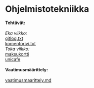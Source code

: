 # Ohjelmistotekniikka
**Tehtävät:**
<br>
<br>
_Eka viikko:_
<br>
[gitlog.txt](https://github.com/DeatNu/ot-harjoitustyo/blob/master/laskarit/viikko1/gitlog.txt)
<br>
[komentorivi.txt](https://github.com/DeatNu/ot-harjoitustyo/blob/master/laskarit/viikko1/komentorivi.txt)
<br>
_Toka viikko:_
<br>
[maksukortti](https://github.com/DeatNu/ot-harjoitustyo/tree/master/laskarit/viikko2/maksukortti)
<br>
[unicafe](https://github.com/DeatNu/ot-harjoitustyo/tree/master/laskarit/viikko2/unicafe)
<br>
<br>
**Vaatimusmäärittely:**
<br>
<br>
[vaatimusmaarittely.md](https://github.com/DeatNu/ot-harjoitustyo/blob/master/dokumentaatio/vaatimusmaarittely.md)
